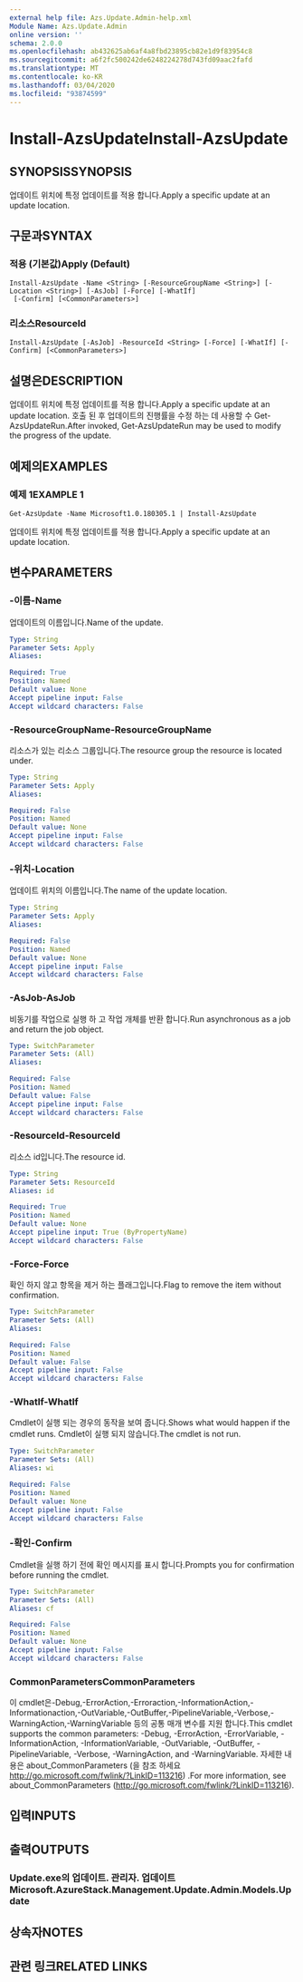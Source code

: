 ```yaml
---
external help file: Azs.Update.Admin-help.xml
Module Name: Azs.Update.Admin
online version: ''
schema: 2.0.0
ms.openlocfilehash: ab432625ab6af4a8fbd23895cb82e1d9f83954c8
ms.sourcegitcommit: a6f2fc500242de6248224278d743fd09aac2fafd
ms.translationtype: MT
ms.contentlocale: ko-KR
ms.lasthandoff: 03/04/2020
ms.locfileid: "93874599"
---
```

# <span data-ttu-id="26744-101">Install-AzsUpdate</span><span class="sxs-lookup"><span data-stu-id="26744-101">Install-AzsUpdate</span></span>

## <span data-ttu-id="26744-102">SYNOPSIS</span><span class="sxs-lookup"><span data-stu-id="26744-102">SYNOPSIS</span></span>
<span data-ttu-id="26744-103">업데이트 위치에 특정 업데이트를 적용 합니다.</span><span class="sxs-lookup"><span data-stu-id="26744-103">Apply a specific update at an update location.</span></span>

## <span data-ttu-id="26744-104">구문과</span><span class="sxs-lookup"><span data-stu-id="26744-104">SYNTAX</span></span>

### <span data-ttu-id="26744-105">적용 (기본값)</span><span class="sxs-lookup"><span data-stu-id="26744-105">Apply (Default)</span></span>
```
Install-AzsUpdate -Name <String> [-ResourceGroupName <String>] [-Location <String>] [-AsJob] [-Force] [-WhatIf]
 [-Confirm] [<CommonParameters>]
```

### <span data-ttu-id="26744-106">리소스</span><span class="sxs-lookup"><span data-stu-id="26744-106">ResourceId</span></span>
```
Install-AzsUpdate [-AsJob] -ResourceId <String> [-Force] [-WhatIf] [-Confirm] [<CommonParameters>]
```

## <span data-ttu-id="26744-107">설명은</span><span class="sxs-lookup"><span data-stu-id="26744-107">DESCRIPTION</span></span>
<span data-ttu-id="26744-108">업데이트 위치에 특정 업데이트를 적용 합니다.</span><span class="sxs-lookup"><span data-stu-id="26744-108">Apply a specific update at an update location.</span></span> <span data-ttu-id="26744-109">호출 된 후 업데이트의 진행률을 수정 하는 데 사용할 수 Get-AzsUpdateRun.</span><span class="sxs-lookup"><span data-stu-id="26744-109">After invoked, Get-AzsUpdateRun may be used to modify the progress of the update.</span></span>

## <span data-ttu-id="26744-110">예제의</span><span class="sxs-lookup"><span data-stu-id="26744-110">EXAMPLES</span></span>

### <span data-ttu-id="26744-111">예제 1</span><span class="sxs-lookup"><span data-stu-id="26744-111">EXAMPLE 1</span></span>
```
Get-AzsUpdate -Name Microsoft1.0.180305.1 | Install-AzsUpdate
```

<span data-ttu-id="26744-112">업데이트 위치에 특정 업데이트를 적용 합니다.</span><span class="sxs-lookup"><span data-stu-id="26744-112">Apply a specific update at an update location.</span></span>

## <span data-ttu-id="26744-113">변수</span><span class="sxs-lookup"><span data-stu-id="26744-113">PARAMETERS</span></span>

### <span data-ttu-id="26744-114">-이름</span><span class="sxs-lookup"><span data-stu-id="26744-114">-Name</span></span>
<span data-ttu-id="26744-115">업데이트의 이름입니다.</span><span class="sxs-lookup"><span data-stu-id="26744-115">Name of the update.</span></span>

```yaml
Type: String
Parameter Sets: Apply
Aliases:

Required: True
Position: Named
Default value: None
Accept pipeline input: False
Accept wildcard characters: False
```

### <span data-ttu-id="26744-116">-ResourceGroupName</span><span class="sxs-lookup"><span data-stu-id="26744-116">-ResourceGroupName</span></span>
<span data-ttu-id="26744-117">리소스가 있는 리소스 그룹입니다.</span><span class="sxs-lookup"><span data-stu-id="26744-117">The resource group the resource is located under.</span></span>

```yaml
Type: String
Parameter Sets: Apply
Aliases:

Required: False
Position: Named
Default value: None
Accept pipeline input: False
Accept wildcard characters: False
```

### <span data-ttu-id="26744-118">-위치</span><span class="sxs-lookup"><span data-stu-id="26744-118">-Location</span></span>
<span data-ttu-id="26744-119">업데이트 위치의 이름입니다.</span><span class="sxs-lookup"><span data-stu-id="26744-119">The name of the update location.</span></span>

```yaml
Type: String
Parameter Sets: Apply
Aliases:

Required: False
Position: Named
Default value: None
Accept pipeline input: False
Accept wildcard characters: False
```

### <span data-ttu-id="26744-120">-AsJob</span><span class="sxs-lookup"><span data-stu-id="26744-120">-AsJob</span></span>
<span data-ttu-id="26744-121">비동기를 작업으로 실행 하 고 작업 개체를 반환 합니다.</span><span class="sxs-lookup"><span data-stu-id="26744-121">Run asynchronous as a job and return the job object.</span></span>

```yaml
Type: SwitchParameter
Parameter Sets: (All)
Aliases:

Required: False
Position: Named
Default value: False
Accept pipeline input: False
Accept wildcard characters: False
```

### <span data-ttu-id="26744-122">-ResourceId</span><span class="sxs-lookup"><span data-stu-id="26744-122">-ResourceId</span></span>
<span data-ttu-id="26744-123">리소스 id입니다.</span><span class="sxs-lookup"><span data-stu-id="26744-123">The resource id.</span></span>

```yaml
Type: String
Parameter Sets: ResourceId
Aliases: id

Required: True
Position: Named
Default value: None
Accept pipeline input: True (ByPropertyName)
Accept wildcard characters: False
```

### <span data-ttu-id="26744-124">-Force</span><span class="sxs-lookup"><span data-stu-id="26744-124">-Force</span></span>
<span data-ttu-id="26744-125">확인 하지 않고 항목을 제거 하는 플래그입니다.</span><span class="sxs-lookup"><span data-stu-id="26744-125">Flag to remove the item without confirmation.</span></span>

```yaml
Type: SwitchParameter
Parameter Sets: (All)
Aliases:

Required: False
Position: Named
Default value: False
Accept pipeline input: False
Accept wildcard characters: False
```

### <span data-ttu-id="26744-126">-WhatIf</span><span class="sxs-lookup"><span data-stu-id="26744-126">-WhatIf</span></span>
<span data-ttu-id="26744-127">Cmdlet이 실행 되는 경우의 동작을 보여 줍니다.</span><span class="sxs-lookup"><span data-stu-id="26744-127">Shows what would happen if the cmdlet runs.</span></span>
<span data-ttu-id="26744-128">Cmdlet이 실행 되지 않습니다.</span><span class="sxs-lookup"><span data-stu-id="26744-128">The cmdlet is not run.</span></span>

```yaml
Type: SwitchParameter
Parameter Sets: (All)
Aliases: wi

Required: False
Position: Named
Default value: None
Accept pipeline input: False
Accept wildcard characters: False
```

### <span data-ttu-id="26744-129">-확인</span><span class="sxs-lookup"><span data-stu-id="26744-129">-Confirm</span></span>
<span data-ttu-id="26744-130">Cmdlet을 실행 하기 전에 확인 메시지를 표시 합니다.</span><span class="sxs-lookup"><span data-stu-id="26744-130">Prompts you for confirmation before running the cmdlet.</span></span>

```yaml
Type: SwitchParameter
Parameter Sets: (All)
Aliases: cf

Required: False
Position: Named
Default value: None
Accept pipeline input: False
Accept wildcard characters: False
```

### <span data-ttu-id="26744-131">CommonParameters</span><span class="sxs-lookup"><span data-stu-id="26744-131">CommonParameters</span></span>
<span data-ttu-id="26744-132">이 cmdlet은-Debug,-ErrorAction,-Erroraction,-InformationAction,-Informationaction,-OutVariable,-OutBuffer,-PipelineVariable,-Verbose,-WarningAction,-WarningVariable 등의 공통 매개 변수를 지원 합니다.</span><span class="sxs-lookup"><span data-stu-id="26744-132">This cmdlet supports the common parameters: -Debug, -ErrorAction, -ErrorVariable, -InformationAction, -InformationVariable, -OutVariable, -OutBuffer, -PipelineVariable, -Verbose, -WarningAction, and -WarningVariable.</span></span> <span data-ttu-id="26744-133">자세한 내용은 about_CommonParameters (을 참조 하세요 http://go.microsoft.com/fwlink/?LinkID=113216) .</span><span class="sxs-lookup"><span data-stu-id="26744-133">For more information, see about_CommonParameters (http://go.microsoft.com/fwlink/?LinkID=113216).</span></span>

## <span data-ttu-id="26744-134">입력</span><span class="sxs-lookup"><span data-stu-id="26744-134">INPUTS</span></span>

## <span data-ttu-id="26744-135">출력</span><span class="sxs-lookup"><span data-stu-id="26744-135">OUTPUTS</span></span>

### <span data-ttu-id="26744-136">Update.exe의 업데이트. 관리자. 업데이트</span><span class="sxs-lookup"><span data-stu-id="26744-136">Microsoft.AzureStack.Management.Update.Admin.Models.Update</span></span>

## <span data-ttu-id="26744-137">상속자</span><span class="sxs-lookup"><span data-stu-id="26744-137">NOTES</span></span>

## <span data-ttu-id="26744-138">관련 링크</span><span class="sxs-lookup"><span data-stu-id="26744-138">RELATED LINKS</span></span>
